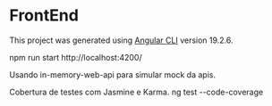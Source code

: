 # FrontEnd
This project was generated using [Angular CLI](https://github.com/angular/angular-cli) version 19.2.6.

npm run start 
http://localhost:4200/


Usando in-memory-web-api para simular mock da apis.

Cobertura de testes com Jasmine e Karma.
ng test --code-coverage


